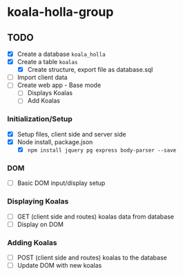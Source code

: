 # koala-holla-group

## TODO
- [x] Create a database `koala_holla`
- [x] Create a table `koalas`
    - [x] Create structure, export file as database.sql
- [ ] Import client data
- [ ] Create web app - Base mode
    - [ ] Displays Koalas
    - [ ] Add Koalas

### Initialization/Setup
- [x] Setup files, client side and server side
- [x] Node install, package.json
    - [x] `npm install jquery pg express body-parser --save`

### DOM
- [ ] Basic DOM input/display setup

### Displaying Koalas
- [ ] GET (client side and routes) koalas data from database
- [ ] Display on DOM

### Adding Koalas
- [ ] POST (client side and routes) koalas to the database
- [ ] Update DOM with new koalas